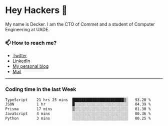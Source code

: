 # Hey Hackers 👋

My name is Decker. I am the CTO of Commet and a student of Computer Engineering at UADE.

### 📫 How to reach me?
- [Twitter](https://x.com/0xDecker) 
- [LinkedIn](https://www.linkedin.com/in/decker-urbano/) 
- [My personal blog](http://decker.sh) 
- [Mail](mailto:me@decker.sh)

---

### Coding time in the last Week

<!--START_SECTION:waka-->

```txt
TypeScript    21 hrs 25 mins  ███████████████████████▒░   93.20 %
JSON          1 hr            █░░░░░░░░░░░░░░░░░░░░░░░░   04.39 %
Prisma        17 mins         ▒░░░░░░░░░░░░░░░░░░░░░░░░   01.30 %
JavaScript    4 mins          ░░░░░░░░░░░░░░░░░░░░░░░░░   00.36 %
Python        3 mins          ░░░░░░░░░░░░░░░░░░░░░░░░░   00.25 %
```

<!--END_SECTION:waka-->

